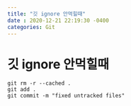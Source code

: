 ```yaml
---
title: "깃 ignore 안먹힐때"
date : 2020-12-21 22:19:30 -0400
categories: Git
---
```




# 깃 ignore 안먹힐때

```
git rm -r --cached .
git add .
git commit -m "fixed untracked files"
```
